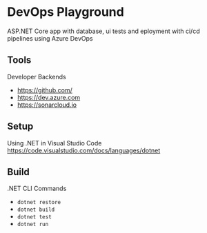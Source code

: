 # DevOps Playground

ASP.NET Core app with database, ui tests and eployment with ci/cd pipelines using Azure DevOps

## Tools

Developer Backends

- https://github.com/
- https://dev.azure.com
- https://sonarcloud.io

## Setup

Using .NET in Visual Studio Code
<br />
https://code.visualstudio.com/docs/languages/dotnet

## Build

.NET CLI Commands

- `dotnet restore`
- `dotnet build`
- `dotnet test`
- `dotnet run`
